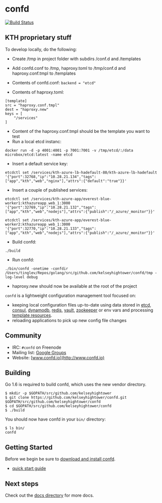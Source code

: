 # confd

[![Build Status](https://travis-ci.org/kelseyhightower/confd.svg?branch=master)](https://travis-ci.org/kelseyhightower/confd)

## KTH proprietary stuff

To develop locally, do the following:

* Create /tmp in project folder with subdirs /conf.d and /templates
* Add confd.conf to /tmp, haproxy.toml to /tmp/conf.d and haproxy.conf.tmpl to /templates
* Contents of confd.conf:
```backend = "etcd"```

* Contents of haproxy.toml:
```
[template]
src = "haproxy.conf.tmpl"
dest = "haproxy.new"
keys = [
    "/services"
]
```

* Content of the haproxy.conf.tmpl should be the template you want to test
* Run a local etcd instanc:

```docker run -d -p 4001:4001 -p 7001:7001 -v /tmp/etcd/:/data microbox/etcd:latest -name etcd```

* Insert a default service key:

```etcdctl set /services/kth-azure-lb-hadefault-80/kth-azure-lb-hadefault '{"port":32768,"ip":"10.28.21.134","tags":["app","kth","web","nginx"],"attrs":{"default":"true"}}'```

* Insert a couple of published services:

```etcdctl set /services/kth-azure-app/everest-blue-worker1:kthazureapp_web_1:3000 '{"port":32769,"ip":"10.28.21.132","tags":["app","kth","web","nodejs"],"attrs":{"publish":"/_azure/_monitor"}}'```

```etcdctl set /services/kth-azure-app/everest-blue-worker2:kthazureapp_web_1:3000 '{"port":32770,"ip":"10.28.21.133","tags":["app","kth","web","nodejs"],"attrs":{"publish":"/_azure/_monitor"}}'```

* Build confd: 

```./build```

* Run confd: 

```./bin/confd -onetime -confdir /Users/tinglev/Repos/golang/src/github.com/kelseyhightower/confd/tmp -log-level debug```

* haproxy.new should now be available at the root of the project

`confd` is a lightweight configuration management tool focused on:

* keeping local configuration files up-to-date using data stored in [etcd](https://github.com/coreos/etcd),
  [consul](http://consul.io), [dynamodb](http://aws.amazon.com/dynamodb/), [redis](http://redis.io),
  [vault](https://vaultproject.io), [zookeeper](https://zookeeper.apache.org) or env vars and processing [template resources](docs/template-resources.md).
* reloading applications to pick up new config file changes

## Community

* IRC: `#confd` on Freenode
* Mailing list: [Google Groups](https://groups.google.com/forum/#!forum/confd-users)
* Website: [www.confd.io](http://www.confd.io)

## Building

Go 1.6 is required to build confd, which uses the new vendor directory.

```
$ mkdir -p $GOPATH/src/github.com/kelseyhightower
$ git clone https://github.com/kelseyhightower/confd.git $GOPATH/src/github.com/kelseyhightower/confd
$ cd $GOPATH/src/github.com/kelseyhightower/confd
$ ./build
```

You should now have confd in your `bin/` directory:

```
$ ls bin/
confd
```

## Getting Started

Before we begin be sure to [download and install confd](docs/installation.md).

* [quick start guide](docs/quick-start-guide.md)

## Next steps

Check out the [docs directory](docs) for more docs.
